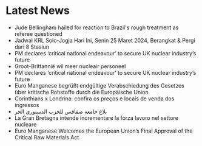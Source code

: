 # Latest News
-  Jude Bellingham hailed for reaction to Brazil's rough treatment as referee questioned
-  Jadwal KRL Solo-Jogja Hari Ini, Senin 25 Maret 2024, Berangkat & Pergi dari 8 Stasiun
-  PM declares ‘critical national endeavour’ to secure UK nuclear industry’s future
-  Groot-Brittannië wil meer nucleair personeel
-  PM declares ‘critical national endeavour’ to secure UK nuclear industry’s future
-  Euro Manganese begrüßt endgültige Verabschiedung des Gesetzes über kritische Rohstoffe durch die Europäische Union
-  Corinthians x Londrina: confira os preços e locais de venda dos ingressos
-  بلاغ جامعة صفاقس للحزب الدستوري الحر
-  La Gran Bretagna intende incrementare la forza lavoro nel settore nucleare
-  Euro Manganese Welcomes the European Union’s Final Approval of the Critical Raw Materials Act
